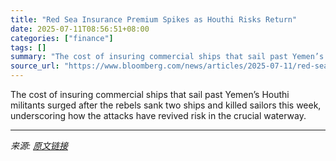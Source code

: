 ```yaml
---
title: "Red Sea Insurance Premium Spikes as Houthi Risks Return"
date: 2025-07-11T08:56:51+08:00
categories: ["finance"]
tags: []
summary: "The cost of insuring commercial ships that sail past Yemen’s Houthi militants surged after the rebels sank two ships and killed sailors this week, underscoring how the attacks have revived risk in the"
source_url: "https://www.bloomberg.com/news/articles/2025-07-11/red-sea-insurance-premium-spikes-as-houthi-risks-return"
---
```


The cost of insuring commercial ships that sail past Yemen’s Houthi militants surged after the rebels sank two ships and killed sailors this week, underscoring how the attacks have revived risk in the crucial waterway.

---

*来源: [原文链接](https://www.bloomberg.com/news/articles/2025-07-11/red-sea-insurance-premium-spikes-as-houthi-risks-return)*
